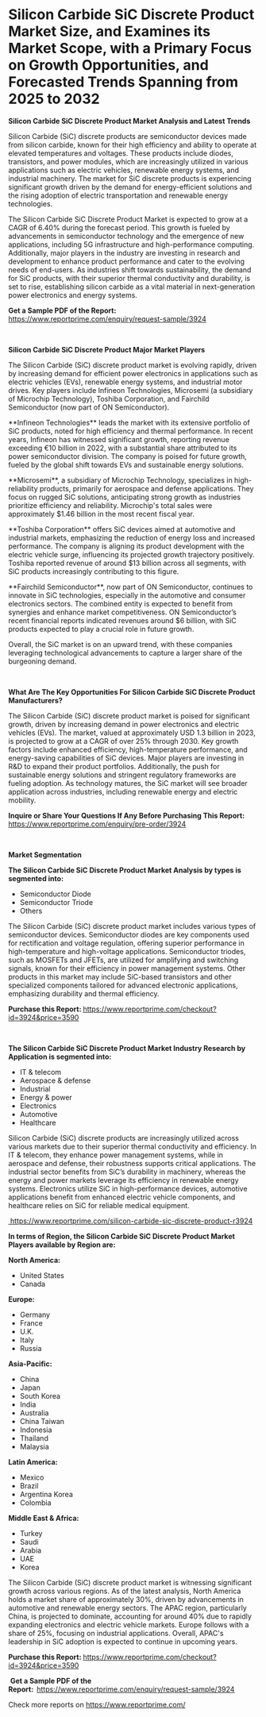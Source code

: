 <p><h1>Silicon Carbide SiC Discrete Product Market Size, and Examines its Market Scope, with a Primary Focus on Growth Opportunities, and Forecasted Trends Spanning from 2025 to 2032</h1></p><p><strong>Silicon Carbide SiC Discrete Product Market Analysis and Latest Trends</strong></p>
<p><p>Silicon Carbide (SiC) discrete products are semiconductor devices made from silicon carbide, known for their high efficiency and ability to operate at elevated temperatures and voltages. These products include diodes, transistors, and power modules, which are increasingly utilized in various applications such as electric vehicles, renewable energy systems, and industrial machinery. The market for SiC discrete products is experiencing significant growth driven by the demand for energy-efficient solutions and the rising adoption of electric transportation and renewable energy technologies.</p><p>The Silicon Carbide SiC Discrete Product Market is expected to grow at a CAGR of 6.40% during the forecast period. This growth is fueled by advancements in semiconductor technology and the emergence of new applications, including 5G infrastructure and high-performance computing. Additionally, major players in the industry are investing in research and development to enhance product performance and cater to the evolving needs of end-users. As industries shift towards sustainability, the demand for SiC products, with their superior thermal conductivity and durability, is set to rise, establishing silicon carbide as a vital material in next-generation power electronics and energy systems.</p></p>
<p><strong>Get a Sample PDF of the Report:&nbsp;</strong> <a href="https://www.reportprime.com/enquiry/request-sample/3924?utm_campaign=3196&utm_medium=2&utm_source=Github&utm_content=ia&utm_term=18032025&utm_id=silicon-carbide-sic-discrete-product">https://www.reportprime.com/enquiry/request-sample/3924</a></p>
<p>&nbsp;</p>
<p><strong>Silicon Carbide SiC Discrete Product Major Market Players</strong></p>
<p><p>The Silicon Carbide (SiC) discrete product market is evolving rapidly, driven by increasing demand for efficient power electronics in applications such as electric vehicles (EVs), renewable energy systems, and industrial motor drives. Key players include Infineon Technologies, Microsemi (a subsidiary of Microchip Technology), Toshiba Corporation, and Fairchild Semiconductor (now part of ON Semiconductor).</p><p>**Infineon Technologies** leads the market with its extensive portfolio of SiC products, noted for high efficiency and thermal performance. In recent years, Infineon has witnessed significant growth, reporting revenue exceeding €10 billion in 2022, with a substantial share attributed to its power semiconductor division. The company is poised for future growth, fueled by the global shift towards EVs and sustainable energy solutions.</p><p>**Microsemi**, a subsidiary of Microchip Technology, specializes in high-reliability products, primarily for aerospace and defense applications. They focus on rugged SiC solutions, anticipating strong growth as industries prioritize efficiency and reliability. Microchip's total sales were approximately $1.46 billion in the most recent fiscal year.</p><p>**Toshiba Corporation** offers SiC devices aimed at automotive and industrial markets, emphasizing the reduction of energy loss and increased performance. The company is aligning its product development with the electric vehicle surge, influencing its projected growth trajectory positively. Toshiba reported revenue of around $13 billion across all segments, with SiC products increasingly contributing to this figure.</p><p>**Fairchild Semiconductor**, now part of ON Semiconductor, continues to innovate in SiC technologies, especially in the automotive and consumer electronics sectors. The combined entity is expected to benefit from synergies and enhance market competitiveness. ON Semiconductor’s recent financial reports indicated revenues around $6 billion, with SiC products expected to play a crucial role in future growth.</p><p>Overall, the SiC market is on an upward trend, with these companies leveraging technological advancements to capture a larger share of the burgeoning demand.</p></p>
<p>&nbsp;</p>
<p><strong>What Are The Key Opportunities For Silicon Carbide SiC Discrete Product Manufacturers?</strong></p>
<p><p>The Silicon Carbide (SiC) discrete product market is poised for significant growth, driven by increasing demand in power electronics and electric vehicles (EVs). The market, valued at approximately USD 1.3 billion in 2023, is projected to grow at a CAGR of over 25% through 2030. Key growth factors include enhanced efficiency, high-temperature performance, and energy-saving capabilities of SiC devices. Major players are investing in R&D to expand their product portfolios. Additionally, the push for sustainable energy solutions and stringent regulatory frameworks are fueling adoption. As technology matures, the SiC market will see broader application across industries, including renewable energy and electric mobility.</p></p>
<p><strong>Inquire or Share Your Questions If Any Before Purchasing This Report:</strong> <a href="https://www.reportprime.com/enquiry/pre-order/3924?utm_campaign=3196&utm_medium=2&utm_source=Github&utm_content=ia&utm_term=18032025&utm_id=silicon-carbide-sic-discrete-product">https://www.reportprime.com/enquiry/pre-order/3924</a></p>
<p>&nbsp;</p>
<p><strong>Market Segmentation</strong></p>
<p><strong>The Silicon Carbide SiC Discrete Product Market Analysis by types is segmented into:</strong></p>
<p><ul><li>Semiconductor Diode</li><li>Semiconductor Triode</li><li>Others</li></ul></p>
<p><p>The Silicon Carbide (SiC) discrete product market includes various types of semiconductor devices. Semiconductor diodes are key components used for rectification and voltage regulation, offering superior performance in high-temperature and high-voltage applications. Semiconductor triodes, such as MOSFETs and JFETs, are utilized for amplifying and switching signals, known for their efficiency in power management systems. Other products in this market may include SiC-based transistors and other specialized components tailored for advanced electronic applications, emphasizing durability and thermal efficiency.</p></p>
<p><strong>Purchase this Report:&nbsp;</strong><a href="https://www.reportprime.com/checkout?id=3924&price=3590&utm_campaign=3196&utm_medium=2&utm_source=Github&utm_content=ia&utm_term=18032025&utm_id=silicon-carbide-sic-discrete-product">https://www.reportprime.com/checkout?id=3924&price=3590</a></p>
<p>&nbsp;</p>
<p><strong>The Silicon Carbide SiC Discrete Product Market Industry Research by Application is segmented into:</strong></p>
<p><ul><li>IT & telecom</li><li>Aerospace & defense</li><li>Industrial</li><li>Energy & power</li><li>Electronics</li><li>Automotive</li><li>Healthcare</li></ul></p>
<p><p>Silicon Carbide (SiC) discrete products are increasingly utilized across various markets due to their superior thermal conductivity and efficiency. In IT & telecom, they enhance power management systems, while in aerospace and defense, their robustness supports critical applications. The industrial sector benefits from SiC’s durability in machinery, whereas the energy and power markets leverage its efficiency in renewable energy systems. Electronics utilize SiC in high-performance devices, automotive applications benefit from enhanced electric vehicle components, and healthcare relies on SiC for reliable medical equipment.</p></p>
<p><a href="https://www.reportprime.com/silicon-carbide-sic-discrete-product-r3924?utm_campaign=3196&utm_medium=2&utm_source=Github&utm_content=ia&utm_term=18032025&utm_id=silicon-carbide-sic-discrete-product">&nbsp;https://www.reportprime.com/silicon-carbide-sic-discrete-product-r3924</a></p>
<p><strong>In terms of Region, the Silicon Carbide SiC Discrete Product Market Players available by Region are:</strong></p>
<p>
    <p> <strong> North America: </strong>
        <ul>
            <li>United States</li>
            <li>Canada</li>
        </ul>
        </p> 
    <p> <strong> Europe: </strong>
        <ul>
            <li>Germany</li>
            <li>France</li>
            <li>U.K.</li>
            <li>Italy</li>
            <li>Russia</li>
        </ul>
        </p> 
    <p> <strong> Asia-Pacific: </strong>
        <ul>
            <li>China</li>
            <li>Japan</li>
            <li>South Korea</li>
            <li>India</li>
            <li>Australia</li>
            <li>China Taiwan</li>
            <li>Indonesia</li>
            <li>Thailand</li>
            <li>Malaysia</li>
        </ul>
        </p> 
    <p> <strong> Latin America: </strong>
        <ul>
            <li>Mexico</li>
            <li>Brazil</li>
            <li>Argentina Korea</li>
            <li>Colombia</li>
        </ul>
        </p> 
    <p> <strong> Middle East & Africa: </strong>
        <ul>
            <li>Turkey</li>
            <li>Saudi</li>
            <li>Arabia</li>
            <li>UAE</li>
            <li>Korea</li>
        </ul>
    </p>
    </p>
<p><p>The Silicon Carbide (SiC) discrete product market is witnessing significant growth across various regions. As of the latest analysis, North America holds a market share of approximately 30%, driven by advancements in automotive and renewable energy sectors. The APAC region, particularly China, is projected to dominate, accounting for around 40% due to rapidly expanding electronics and electric vehicle markets. Europe follows with a share of 25%, focusing on industrial applications. Overall, APAC's leadership in SiC adoption is expected to continue in upcoming years.</p></p>
<p><strong>Purchase this Report: </strong><a href="https://www.reportprime.com/checkout?id=3924&price=3590&utm_campaign=3196&utm_medium=2&utm_source=Github&utm_content=ia&utm_term=18032025&utm_id=silicon-carbide-sic-discrete-product">https://www.reportprime.com/checkout?id=3924&price=3590</a></p>
<p>&nbsp;<strong>Get a Sample PDF of the Report:&nbsp;&nbsp;</strong><a href="https://www.reportprime.com/enquiry/request-sample/3924?utm_campaign=3196&utm_medium=2&utm_source=Github&utm_content=ia&utm_term=18032025&utm_id=silicon-carbide-sic-discrete-product">https://www.reportprime.com/enquiry/request-sample/3924</a></p>
<p><strong></strong></p>
<p>Check more reports on <a href="https://www.reportprime.com/?utm_campaign=3196&utm_medium=2&utm_source=Github&utm_content=ia&utm_term=18032025&utm_id=silicon-carbide-sic-discrete-product">https://www.reportprime.com/</a></p>